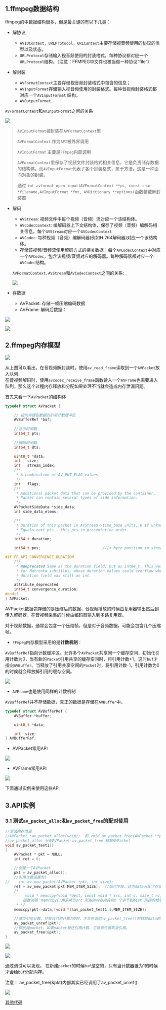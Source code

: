 ## 1.ffmpeg数据结构

ffmpeg的中数据结构很多，但是最关键的有以下几类：

- 解协议
  
  * `AVIOContext`，`URLProtocol`，`URLContext`主要存储视音频使用的协议的类型以及状态。
  * `URLProtocol`存储输入视音频使用的封装格式。每种协议都对应一个`URLProtocol`结构。（注意：FFMPEG中文件也被当做一种协议“file”）

- 解封装
  * `AVFormatContext`主要存储视音频封装格式中包含的信息；
  * `AVInputFormat`存储输入视音频使用的封装格式。每种音视频封装格式都对应一个`AVInputFormat` 结构。
  * `AVOutputFormat`

`AVFormatContext`和`AVInputFormat`之间的关系

![](./img/ffmpeg介绍03.png)

> `AVInputFormat`被封装在`AVFormatContext`里
>
> `AVFormatContext` 作为`API`被外界调用
>
> `AVInputFormat` 主要是`FFmpeg`内部调用
>
> `AVFormatContext`里保存了视频文件封装格式相关信息，它是负责储存数据的结构体。而`AVInputFormat`代表了各个封装格式，属于方法，这是一种面向对象的封装。
> 
>通过 `int avformat_open_input(AVFormatContext **ps, const char *filename,AVInputFormat *fmt, AVDictionary **options)`函数装载解封装器

- 解码
	* `AVStream`: 视频文件中每个视频（音频）流对应一个该结构体。
	* `AVCodecContext`: 编解码器上下文结构体，保存了视频（音频）编解码相关信息。每个`AVStream`对应一个`AVCodecContext`
	* `AVCodec`: 每种视频（音频）编解码器(例如H.264解码器)对应一个该结构体。
	* 存储该视频/音频流使用解码方式的相关数据；每个`AVCodecContext`中对应一个`AVCodec`，包含该视频/音频对应的解码器。每种解码器都对应一个`AVCodec`结构。

	`AVFormatContext`, `AVStream`和`AVCodecContext`之间的关系:
	
	![](./img/ffmpeg介绍04.png)

- 存数据
  * AVPacket: 存储一帧压缩编码数据
  * AVFrame: 解码后数据：

![](./img/ffmpeg介绍05.png)

![](./img/ffmpeg介绍02.jpg)

## 2.ffmpeg内存模型

![](./img/ffmpeg介绍01.png)

从上图可以看出，在音视频解封装时，使用`av_read_frame`读取到一个`AVPacket`放入队列.		
在音视频解码时，使用`avcodec_receive_frame`函数读入一个`AVFrame`也需要进入队列。那么这个过程内存释放和分配如果处理不当就会造成内存泄漏问题。

首先来看一下`AVPacket`的结构体

```c
typedef struct AVPacket {

    // 指向存储包数据的引用计数缓冲区
    AVBufferRef *buf;
    
	//显示时间戳
    int64_t pts;
    
	//解码时间戳
    int64_t dts;

    uint8_t *data;
    int   size;
    int   stream_index;
    /**
     * A combination of AV_PKT_FLAG values
     */
    int   flags;
    /**
     * Additional packet data that can be provided by the container.
     * Packet can contain several types of side information.
     */
    AVPacketSideData *side_data;
    int side_data_elems;

    /**
     * Duration of this packet in AVStream->time_base units, 0 if unknown.
     * Equals next_pts - this_pts in presentation order.
     */
    int64_t duration;

    int64_t pos;                            ///< byte position in stream, -1 if unknown

#if FF_API_CONVERGENCE_DURATION
    /**
     * @deprecated Same as the duration field, but as int64_t. This was required
     * for Matroska subtitles, whose duration values could overflow when the
     * duration field was still an int.
     */
    attribute_deprecated
    int64_t convergence_duration;
#endif
} AVPacket;
```

AVPacket数据包存储的是压缩后的数据，音视频播放的时候由复用器输出然后到传入解码器，在音视频采集的时候由编码器输入到多路复用器。

对于视频数据，通常会包含一个压缩帧，但是对于音频数据，可能会包含几个压缩帧。

- `FFmpeg`内存模型采用的是**计数机制**：	

`AVBufferRef`指向计数缓冲区。允许多个`AVPacket`共享同一个缓存空间，初始化引用计数为0，当有新的`Packet`引用共享的缓存空间时，将引用计数+1，这时`buf`才指向`AVBuffer`。当释放了引用共享空间的`Packet`时，将引用计数-1，引用计数为0的时候就会释放掉引用的缓存空间。

![](./img/ffmpeg介绍07.png)

- `AVFrame`也是使用同样的计数机制

`AVBufferRef`并不存储数据，真正的数据是存储在`AVBuffer`中。

```c
typedef struct AVBufferRef {
    AVBuffer *buffer;

    uint8_t *data;

    int  size;
} AVBufferRef;
```

- AVPacket常用API

![](./img/ffmpeg介绍06.png)

- AVFrame常用API

![](./img/ffmpeg介绍08.png)

下面通过实例来使用这些API

## 3.API实例

### 3.1 测试`av_packet_alloc`和`av_packet_free`的配对使用

```c
//测试内存泄漏
//AVPacket *av_packet_alloc(void);  和 void av_packet_free(AVPacket **pkt);  配对使用
//av_packet_alloc 分配AVPacket av_packet_free 释放AVPacket
void av_packet_test1()
{
    AVPacket * pkt = NULL;
    int ret = 0;

    //创建一个AVPacket
    pkt = av_packet_alloc();
    //引用计数设置为1
//    int av_new_packet(AVPacket *pkt, int size);
    ret = av_new_packet(pkt,MEM_ITEM_SIZE);  //始化字段，还为data分配了存储空间
    /*
         void * memccpy(void *dest, const void * src, int c, size_t n);
        函数说明：memccpy()用来拷贝src 所指的内存内容前n 个字节到dest 所指的地址上。
     * */
    memccpy(pkt->data,(void *)&av_packet_test1,1,MEM_ITEM_SIZE);

    //减少引用计数，只有当引用计数为0时，才会在调用av_packet_free()时释放data的缓存。
    av_packet_unref(pkt);
    //释放掉packet，如果packet被还引用计数，它将首先被取消引用。
    av_packet_free(&pkt);
}
```

![](./img/ffmpeg介绍09.png)

![](./img/ffmpeg介绍10.png)

通过调试可以发现， 在新建`packet`的时候`buf`是空的，只有当计数器置为1的时候才会给`buf`分配内存。

注意：
 av_packet_free(&pkt)内部其实已经调用了av_packet_unref()

 ![](./img/ffmpeg介绍11.png)

[其他代码](./code/avpacket_frame.md)








